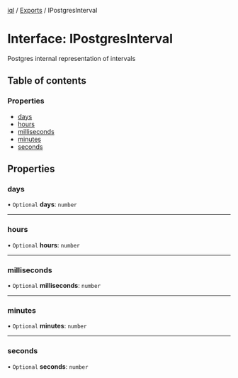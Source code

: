 [iql](../README.md) / [Exports](../modules.md) / IPostgresInterval

# Interface: IPostgresInterval

Postgres internal representation of intervals

## Table of contents

### Properties

- [days](IPostgresInterval.md#days)
- [hours](IPostgresInterval.md#hours)
- [milliseconds](IPostgresInterval.md#milliseconds)
- [minutes](IPostgresInterval.md#minutes)
- [seconds](IPostgresInterval.md#seconds)

## Properties

### days

• `Optional` **days**: `number`

___

### hours

• `Optional` **hours**: `number`

___

### milliseconds

• `Optional` **milliseconds**: `number`

___

### minutes

• `Optional` **minutes**: `number`

___

### seconds

• `Optional` **seconds**: `number`
